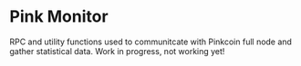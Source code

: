 Pink Monitor
============

RPC and utility functions used to communitcate with Pinkcoin full node and gather statistical data.
Work in progress, not working yet!
